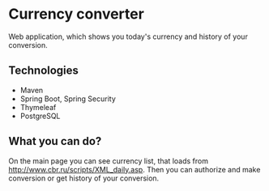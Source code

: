 # Currency converter
Web application, which shows you today's currency and history of your conversion.

## Technologies
- Maven
- Spring Boot, Spring Security
- Thymeleaf
- PostgreSQL

## What you can do?
On the main page you can see currency list, that loads from http://www.cbr.ru/scripts/XML_daily.asp. Then you can authorize and make conversion or get history of your conversion.


